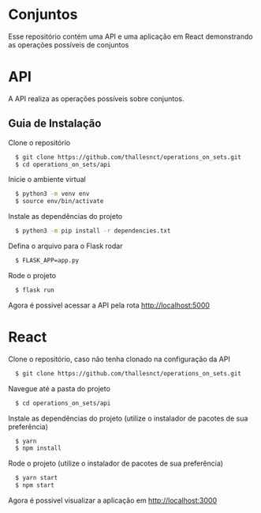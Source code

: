 # Conjuntos

Esse repositório contém uma API e uma aplicação em React demonstrando as operações possíveis de conjuntos

# API

A API realiza as operações possíveis sobre conjuntos.

## Guia de Instalação

Clone o repositório

```bash
  $ git clone https://github.com/thallesnct/operations_on_sets.git
  $ cd operations_on_sets/api
```

Inicie o ambiente virtual

```bash
  $ python3 -m venv env
  $ source env/bin/activate
```

Instale as dependências do projeto

```bash
  $ python3 -m pip install -r dependencies.txt
```

Defina o arquivo para o Flask rodar

```bash
  $ FLASK_APP=app.py
```

Rode o projeto

```bash
  $ flask run
```

Agora é possivel acessar a API pela rota [http://localhost:5000](http://localhost:5000)

# React

Clone o repositório, caso não tenha clonado na configuração da API

```bash
  $ git clone https://github.com/thallesnct/operations_on_sets.git
```

Navegue até a pasta do projeto

```bash
  $ cd operations_on_sets/api
```

Instale as dependências do projeto (utilize o instalador de pacotes de sua preferência)

```bash
  $ yarn
  $ npm install
```

Rode o projeto (utilize o instalador de pacotes de sua preferência)

```bash
  $ yarn start
  $ npm start
```

Agora é possivel visualizar a aplicação em [http://localhost:3000](http://localhost:3000)
